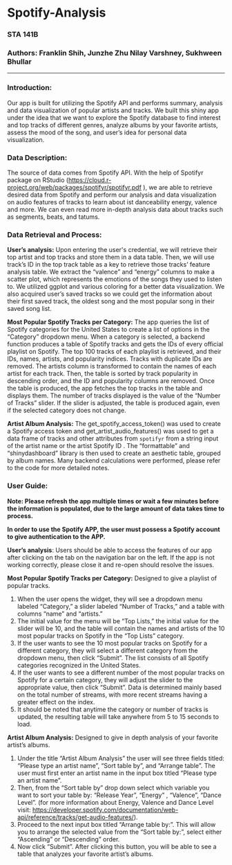 Spotify-Analysis
=============
### STA 141B
### Authors: Franklin Shih, Junzhe Zhu Nilay Varshney, Sukhween Bhullar
------------------------------------------------

### Introduction:  
Our app is built for utilizing the Spotify API and performs summary, analysis and data visualization of popular artists and tracks. We built this shiny app under the idea that we want to explore the Spotify database to find interest and top tracks of different genres, analyze albums by your favorite artists, assess the mood of the song, and user’s idea for personal data visualization.  

### Data Description:  
The source of data comes from Spotify API. With the help of Spotifyr package on RStudio (https://cloud.r-project.org/web/packages/spotifyr/spotifyr.pdf ), we are able to retrieve desired data from Spotify and perform our analysis and data visualization on  audio features of tracks to learn about ist danceability energy, valence and more. We can even read more in-depth analysis data about tracks such as segments, beats, and tatums.

### Data Retrieval and Process:  

**User’s analysis:** Upon entering the user's credential, we will retrieve their top artist and top tracks and store them in a data table. Then, we will use track’s ID in the top track table as a key to retrieve those tracks’ feature analysis table. We extract the “valence” and “energy” columns to make a scatter plot, which represents the emotions of the songs they used to listen to. We utilized ggplot and various coloring for a better data visualization. We also acquired user’s saved tracks so we could get the information about their first saved track, the oldest song and the most popular song in their saved song list. 

**Most Popular Spotify Tracks per Category:** 
The app queries the list of Spotify categories for the United States to create a list of options in the “Category” dropdown menu. When a category is selected, a backend function produces a table of Spotify tracks and gets the IDs of every official playlist on Spotify. The top 100 tracks of each playlist is retrieved, and their IDs, names, artists, and popularity indices. Tracks with duplicate IDs are removed. The artists column is transformed to contain the names of each artist for each track. Then, the table is sorted by track popularity in descending order, and the ID and popularity columns are removed. Once the table is produced, the app fetches the top tracks in the table and displays them. The number of tracks displayed is the value of the “Number of Tracks” slider. If the slider is adjusted, the table is produced again, even if the selected category does not change.  

**Artist Album Analysis:** 
The get_spotify_access_token() was used to create a Spotify access token and get_artist_audio_features() was used to get a data frame of tracks and other attributes from `spotifyr` from a string input of the artist name or the artist Spotify ID . The “formattable”  and “shinydashboard” library is then used to create an aesthetic table, grouped by album names. Many backend calculations were performed, please refer to the code for more detailed notes.  

### User Guide:
**Note: Please refresh the app multiple times or wait a few minutes before the information is populated, due to the large amount of data takes time to process.**

**In order to use the Spotify APP, the user must possess a Spotify account to give authentication to the APP.**

**User’s analysis**: Users should be able to access the features of our app after clicking on the tab on the navigation bar on the left. If the app is not working correctly, please close it and re-open should resolve the issues.

**Most Popular Spotify Tracks per Category:** Designed to give a playlist of popular tracks. 
1) When the user opens the widget, they will see a dropdown menu labeled “Category,” a slider labeled “Number of Tracks,” and a table with columns “name” and “artists.”   
2) The initial value for the menu will be “Top Lists,” the initial value for the slider will be 10, and the table will contain the names and artists of the 10 most popular tracks on Spotify in the “Top Lists” category.     
3) If the user wants to see the 10 most popular tracks on Spotify for a different category, they will select a different category from the dropdown menu, then click “Submit”. The list consists of all Spotify categories recognized in the United States.   
4) If the user wants to see a different number of the most popular tracks on Spotify for a certain category, they will adjust the slider to the appropriate value, then click “Submit”. Data is determined mainly based on the total number of streams, with more recent streams having a greater effect on the index.  
5)  It should be noted that anytime the category or number of tracks is updated, the resulting table will take anywhere from 5 to 15 seconds to load.

**Artist Album Analysis:** Designed to give in depth analysis of your favorite artist’s albums.  
1)  Under the title “Artist Album Analysis” the user will see three fields titled: “Please type an artist name”, “Sort table by”, and “Arrange table”. The user must first enter an artist name in the input box titled “Please type an artist name”.   
2) Then, from the “Sort table by” drop down select which variable you want to sort your table by: “Release Year”, “Energy” , “Valence”, “Dance Level”. (for more information about Energy, Valence and Dance Level visit: https://developer.spotify.com/documentation/web-api/reference/tracks/get-audio-features/).   
3) Proceed to the next input box titled “Arrange table by:”. This will allow you to arrange the selected value from the “Sort table by:”, select either “Ascending” or  “Descending” order.   
4) Now click “Submit”. After clicking this button, you will be able to see a table that analyzes your favorite artist’s albums.   
